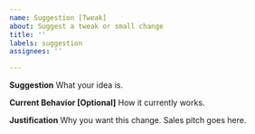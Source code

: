 ```yaml
---
name: Suggestion [Tweak]
about: Suggest a tweak or small change
title: ''
labels: suggestion
assignees: ''

---
```


**Suggestion**
What your idea is.

**Current Behavior [Optional]**
How it currently works. 

**Justification**
Why you want this change. Sales pitch goes here.
